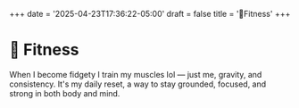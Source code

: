 +++
date = '2025-04-23T17:36:22-05:00'
draft = false
title = '💪Fitness'
+++

# 💪 Fitness

When I become fidgety I train my muscles lol — just me, gravity, and consistency. 
It's my daily reset, a way to stay grounded, focused, and strong in both body and mind.
